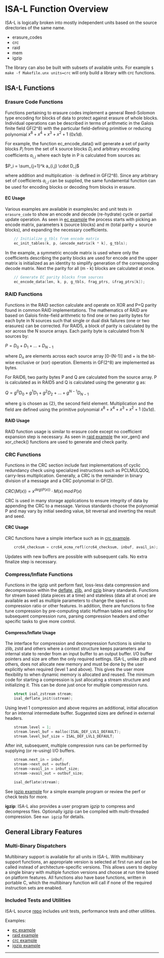 # ISA-L Function Overview

ISA-L is logically broken into mostly independent units based on the source
directories of the same name.
- erasure_codes
- crc
- raid
- mem
- igzip

The library can also be built with subsets of available units. For example
`$ make -f Makefile.unx units=crc` will only build a library with crc
functions.

## ISA-L Functions

### Erasure Code Functions

Functions pertaining to erasure codes implement a general Reed-Solomon type
encoding for blocks of data to protect against erasure of whole blocks.
Individual operations can be described in terms of arithmetic in the Galois
finite field GF(2^8) with the particular field-defining primitive or reducing
polynomial $x^8 + x^4 + x^3 + x^2 + 1$ (0x1d).

For example, the function ec_encode_data() will generate a set of parity blocks
$P_i$ from the set of k source blocks $D_i$ and arbitrary encoding
coefficients $a_{i,j}$ where each byte in P is calculated from sources as:

$P_i = \sum_{j=1}^k a_{i,j} \cdot D_j$

where addition and multiplication $\cdot$ is defined in GF(2^8).  Since any
arbitrary set of coefficients $a_{i,j}$ can be supplied, the same
fundamental function can be used for encoding blocks or decoding from blocks in
erasure.

#### EC Usage

Various examples are available in examples/ec and unit tests in `erasure_code`
to show an encode and decode (re-hydrate) cycle or partial update operation. As
seen in [ec example] the process starts with picking an
encode matrix, parameters k (source blocks) and m (total parity + source
blocks), and expanding the necessary coefficients.

~~~c
	// Initialize g_tbls from encode matrix
	ec_init_tables(k, p, &encode_matrix[k * k], g_tbls);
~~~

In the example, a symmetric encode matrix is used where only the coefficients
describing the parity blocks are used for encode and the upper matrix is
initialized as an identity to simplify generation of the corresponding decode
matrix. Next the parity for all (m - k) blocks are calculated at once.

~~~c
	// Generate EC parity blocks from sources
	ec_encode_data(len, k, p, g_tbls, frag_ptrs, &frag_ptrs[k]);
~~~

### RAID Functions

Functions in the RAID section calculate and operate on XOR and P+Q parity found
in common RAID implementations.  The mathematics of RAID are based on Galois
finite-field arithmetic to find one or two parity bytes for each byte in N
sources such that single or dual disk failures (one or two erasures) can be
corrected.  For RAID5, a block of parity is calculated by the xor across the N
source arrays.  Each parity byte is calculated from N sources by:

  $P = D_0 + D_1 + ... + D_{N-1}$

where $D_n$ are elements across each source array [0-(N-1)] and + is the
bit-wise exclusive or (xor) operation.  Elements in GF(2^8) are implemented as
bytes.

For RAID6, two parity bytes P and Q are calculated from the source array.  P is
calculated as in RAID5 and Q is calculated using the generator g as:

  $Q = g^0 D_0 + g^1 D_1 + g^2 D_2 + ... + g^{N-1} D_{N-1}$

where g is chosen as {2}, the second field element.  Multiplication and the
field are defined using the primitive polynomial $x^8 + x^4 + x^3 + x^2 + 1$
(0x1d).

#### RAID Usage

RAID function usage is similar to erasure code except no coefficient expansion
step is necessary. As seen in [raid example] the xor_gen() and xor_check()
functions are used to generate and check parity.

### CRC Functions

Functions in the CRC section include fast implementations of cyclic redundancy
check using specialized instructions such as PCLMULQDQ, carry-less
multiplication.  Generally, a CRC is the remainder in binary division of a
message and a CRC polynomial in GF(2).

  $CRC(M(x)) = x^{deg(P(x))} \cdot M(x) \, mod \, P(x)$

CRC is used in many storage applications to ensure integrity of data by
appending the CRC to a message.  Various standards choose the polynomial P and
may vary by initial seeding value, bit reversal and inverting the result and
seed.

#### CRC Usage

CRC functions have a simple interface such as in [crc example].

~~~c
	crc64_checksum = crc64_ecma_refl(crc64_checksum, inbuf, avail_in);
~~~

Updates with new buffers are possible with subsequent calls. No extra finalize
step is necessary.

### Compress/Inflate Functions

Functions in the igzip unit perform fast, loss-less data compression and
decompression within the [deflate](https://www.ietf.org/rfc/rfc1951.txt),
[zlib](https://www.ietf.org/rfc/rfc1950.txt), and
[gzip](https://www.ietf.org/rfc/rfc1952.txt) binary standards. Functions for
stream based (data pieces at a time) and stateless (data all at once) are
available as well as multiple parameters to change the speed vs. compression
ratio or other features.  In addition, there are functions to fine tune
compression by pre-computing static Huffman tables and setting for subsequent
compression runs, parsing compression headers and other specific tasks to give
more control.

#### Compress/Inflate Usage

The interface for compression and decompression functions is similar to zlib,
zstd and others where a context structure keeps parameters and internal state to
render from an input buffer to an output buffer.  I/O buffer pointers and size
are often the only required settings.  ISA-L, unlike zlib and others, does not
allocate new memory and must be done by the user explicitly when required (level
1 and above).  This gives the user more flexibility to when dynamic memory is
allocated and reused. The minimum code for starting a compression is just
allocating a stream structure and initializing it.  This can be done just once
for multiple compression runs.

~~~c
	struct isal_zstream stream;
	isal_deflate_init(&stream);
~~~

Using level 1 compression and above requires an additional, initial allocation
for an internal intermediate buffer.  Suggested sizes are defined in external
headers.

~~~c
	stream.level = 1;
	stream.level_buf = malloc(ISAL_DEF_LVL1_DEFAULT);
	stream.level_buf_size = ISAL_DEF_LVL1_DEFAULT;
~~~

After init, subsequent, multiple compression runs can be performed by supplying
(or re-using) I/O buffers.

~~~c
	stream.next_in = inbuf;
	stream->next_out = outbuf;
	stream->avail_in = inbuf_size;
	stream->avail_out = outbuf_size;

	isal_deflate(stream);
~~~

See [igzip example] for a simple example program or review the perf or check
tests for more.

**igzip**: ISA-L also provides a user program *igzip* to compress and decompress
files.  Optionally igzip can be compiled with multi-threaded compression.  See
`man igzip` for details.

## General Library Features

### Multi-Binary Dispatchers

Multibinary support is available for all units in ISA-L.  With multibinary
support functions, an appropriate version is selected at first run and can be
called instead of architecture-specific versions. This allows users to deploy a
single binary with multiple function versions and choose at run time based on
platform features. All functions also have base functions, written in portable
C, which the multibinary function will call if none of the required instruction
sets are enabled.

### Included Tests and Utilities

ISA-L source [repo] includes unit tests, performance tests and other utilities.

Examples:
- [ec example]
- [raid example]
- [crc example]
- [igzip example]

---

[repo]: https://github.com/intel/isa-l
[ec example]: https://github.com/intel/isa-l/blob/master/examples/ec/ec_simple_example.c
[raid example]: https://github.com/intel/isa-l/blob/master/raid/xor_example.c
[crc example]: https://github.com/intel/isa-l/blob/master/crc/crc64_example.c
[igzip example]: https://github.com/intel/isa-l/blob/master/igzip/igzip_example.c
